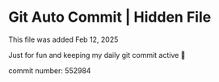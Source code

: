 # Git Auto Commit | Hidden File

This file was added Feb 12, 2025

Just for fun and keeping my daily git commit active 🤪

commit number: 552984
